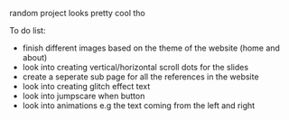 random project
looks pretty cool tho

To do list:
- finish different images based on the theme of the website (home and about)
- look into creating vertical/horizontal scroll dots for the slides
- create a seperate sub page for all the references in the website
- look into creating glitch effect text
- look into jumpscare when button
- look into animations e.g the text coming from the left and right